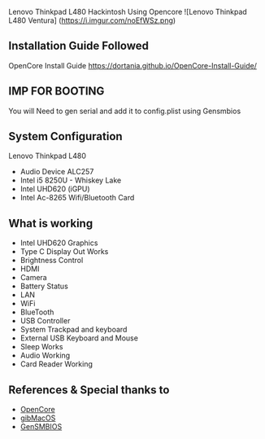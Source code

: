 Lenovo Thinkpad L480 Hackintosh Using Opencore
![Lenovo Thinkpad L480 Ventura] (https://i.imgur.com/noEfWSz.png)

## Installation Guide Followed
 OpenCore Install Guide https://dortania.github.io/OpenCore-Install-Guide/
 
## IMP FOR BOOTING
 You will Need to gen serial and add it to config.plist using Gensmbios

## System Configuration
Lenovo Thinkpad L480
- Audio Device ALC257
- Intel i5 8250U - Whiskey Lake
- Intel UHD620 (iGPU)
- Intel Ac-8265 Wifi/Bluetooth Card
## What is working
- Intel UHD620 Graphics
- Type C Display Out Works
- Brightness Control
- HDMI
- Camera
- Battery Status
- LAN
- WiFi
- BlueTooth
- USB Controller
- System Trackpad and keyboard
- External USB Keyboard and Mouse
- Sleep Works
- Audio Working 
- Card Reader Working 

## References & Special thanks to
- [OpenCore](https://dortania.github.io/OpenCore-Install-Guide/)
- [gibMacOS ](https://github.com/corpnewt/gibMacOS)
- [GenSMBIOS](https://github.com/corpnewt/GenSMBIOS)
